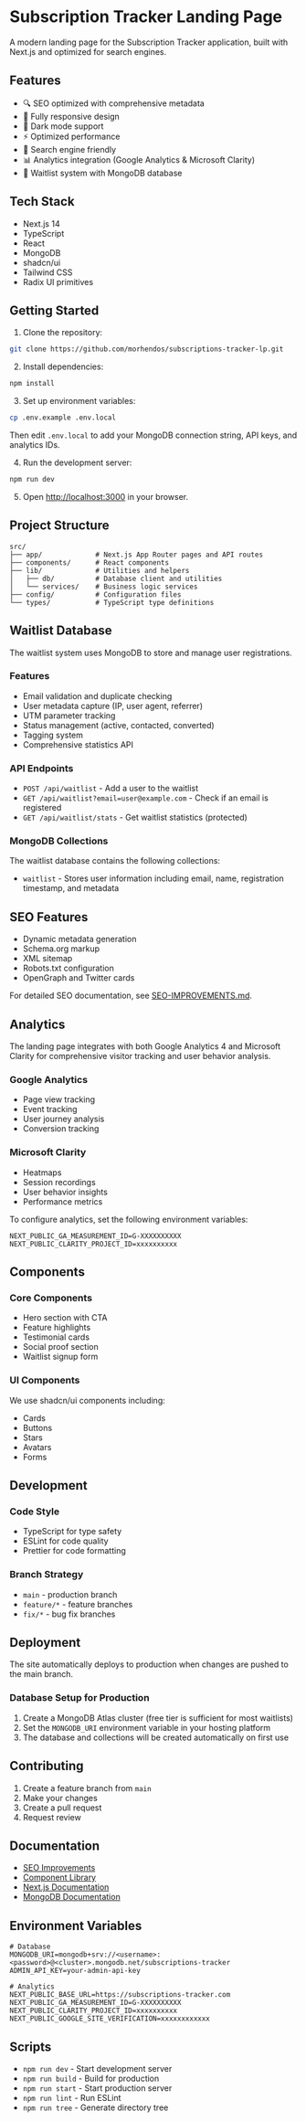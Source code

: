 # Subscription Tracker Landing Page

A modern landing page for the Subscription Tracker application, built with Next.js and optimized for search engines.

## Features

- 🔍 SEO optimized with comprehensive metadata
- 📱 Fully responsive design
- 🌙 Dark mode support
- ⚡ Optimized performance
- 🤖 Search engine friendly
- 📊 Analytics integration (Google Analytics & Microsoft Clarity)
- 📝 Waitlist system with MongoDB database

## Tech Stack

- Next.js 14
- TypeScript
- React
- MongoDB
- shadcn/ui
- Tailwind CSS
- Radix UI primitives

## Getting Started

1. Clone the repository:
```bash
git clone https://github.com/morhendos/subscriptions-tracker-lp.git
```

2. Install dependencies:
```bash
npm install
```

3. Set up environment variables:
```bash
cp .env.example .env.local
```
Then edit `.env.local` to add your MongoDB connection string, API keys, and analytics IDs.

4. Run the development server:
```bash
npm run dev
```

5. Open [http://localhost:3000](http://localhost:3000) in your browser.

## Project Structure

```
src/
├── app/             # Next.js App Router pages and API routes
├── components/      # React components
├── lib/             # Utilities and helpers
│   ├── db/          # Database client and utilities
│   └── services/    # Business logic services
├── config/          # Configuration files
└── types/           # TypeScript type definitions
```

## Waitlist Database

The waitlist system uses MongoDB to store and manage user registrations.

### Features

- Email validation and duplicate checking
- User metadata capture (IP, user agent, referrer)
- UTM parameter tracking
- Status management (active, contacted, converted)
- Tagging system
- Comprehensive statistics API

### API Endpoints

- `POST /api/waitlist` - Add a user to the waitlist
- `GET /api/waitlist?email=user@example.com` - Check if an email is registered
- `GET /api/waitlist/stats` - Get waitlist statistics (protected)

### MongoDB Collections

The waitlist database contains the following collections:
- `waitlist` - Stores user information including email, name, registration timestamp, and metadata

## SEO Features

- Dynamic metadata generation
- Schema.org markup
- XML sitemap
- Robots.txt configuration
- OpenGraph and Twitter cards

For detailed SEO documentation, see [SEO-IMPROVEMENTS.md](./docs/SEO-IMPROVEMENTS.md).

## Analytics

The landing page integrates with both Google Analytics 4 and Microsoft Clarity for comprehensive visitor tracking and user behavior analysis.

### Google Analytics
- Page view tracking
- Event tracking
- User journey analysis
- Conversion tracking

### Microsoft Clarity
- Heatmaps
- Session recordings
- User behavior insights
- Performance metrics

To configure analytics, set the following environment variables:
```
NEXT_PUBLIC_GA_MEASUREMENT_ID=G-XXXXXXXXXX
NEXT_PUBLIC_CLARITY_PROJECT_ID=xxxxxxxxxx
```

## Components

### Core Components
- Hero section with CTA
- Feature highlights
- Testimonial cards
- Social proof section
- Waitlist signup form

### UI Components
We use shadcn/ui components including:
- Cards
- Buttons
- Stars
- Avatars
- Forms

## Development

### Code Style
- TypeScript for type safety
- ESLint for code quality
- Prettier for code formatting

### Branch Strategy
- `main` - production branch
- `feature/*` - feature branches
- `fix/*` - bug fix branches

## Deployment

The site automatically deploys to production when changes are pushed to the main branch.

### Database Setup for Production
1. Create a MongoDB Atlas cluster (free tier is sufficient for most waitlists)
2. Set the `MONGODB_URI` environment variable in your hosting platform
3. The database and collections will be created automatically on first use

## Contributing

1. Create a feature branch from `main`
2. Make your changes
3. Create a pull request
4. Request review

## Documentation

- [SEO Improvements](./docs/SEO-IMPROVEMENTS.md)
- [Component Library](https://ui.shadcn.com/)
- [Next.js Documentation](https://nextjs.org/docs)
- [MongoDB Documentation](https://www.mongodb.com/docs/)

## Environment Variables

```env
# Database
MONGODB_URI=mongodb+srv://<username>:<password>@<cluster>.mongodb.net/subscriptions-tracker
ADMIN_API_KEY=your-admin-api-key

# Analytics
NEXT_PUBLIC_BASE_URL=https://subscriptions-tracker.com
NEXT_PUBLIC_GA_MEASUREMENT_ID=G-XXXXXXXXXX
NEXT_PUBLIC_CLARITY_PROJECT_ID=xxxxxxxxxx
NEXT_PUBLIC_GOOGLE_SITE_VERIFICATION=xxxxxxxxxxxx
```

## Scripts

- `npm run dev` - Start development server
- `npm run build` - Build for production
- `npm run start` - Start production server
- `npm run lint` - Run ESLint
- `npm run tree` - Generate directory tree
